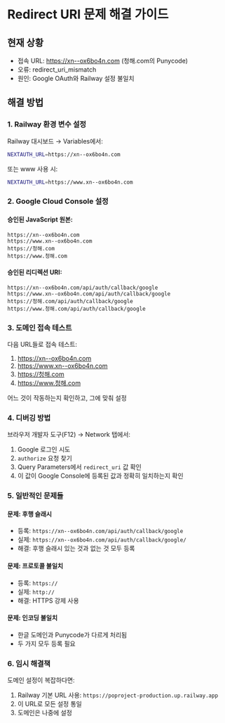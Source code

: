 # Redirect URI 문제 해결 가이드

## 현재 상황
- 접속 URL: https://xn--ox6bo4n.com (청해.com의 Punycode)
- 오류: redirect_uri_mismatch
- 원인: Google OAuth와 Railway 설정 불일치

## 해결 방법

### 1. Railway 환경 변수 설정
Railway 대시보드 → Variables에서:

```bash
NEXTAUTH_URL=https://xn--ox6bo4n.com
```

또는 www 사용 시:
```bash
NEXTAUTH_URL=https://www.xn--ox6bo4n.com
```

### 2. Google Cloud Console 설정

#### 승인된 JavaScript 원본:
```
https://xn--ox6bo4n.com
https://www.xn--ox6bo4n.com
https://청해.com
https://www.청해.com
```

#### 승인된 리디렉션 URI:
```
https://xn--ox6bo4n.com/api/auth/callback/google
https://www.xn--ox6bo4n.com/api/auth/callback/google
https://청해.com/api/auth/callback/google
https://www.청해.com/api/auth/callback/google
```

### 3. 도메인 접속 테스트

다음 URL들로 접속 테스트:
1. https://xn--ox6bo4n.com
2. https://www.xn--ox6bo4n.com
3. https://청해.com
4. https://www.청해.com

어느 것이 작동하는지 확인하고, 그에 맞춰 설정

### 4. 디버깅 방법

브라우저 개발자 도구(F12) → Network 탭에서:
1. Google 로그인 시도
2. `authorize` 요청 찾기
3. Query Parameters에서 `redirect_uri` 값 확인
4. 이 값이 Google Console에 등록된 값과 정확히 일치하는지 확인

### 5. 일반적인 문제들

#### 문제: 후행 슬래시
- 등록: `https://xn--ox6bo4n.com/api/auth/callback/google`
- 실제: `https://xn--ox6bo4n.com/api/auth/callback/google/`
- 해결: 후행 슬래시 있는 것과 없는 것 모두 등록

#### 문제: 프로토콜 불일치
- 등록: `https://`
- 실제: `http://`
- 해결: HTTPS 강제 사용

#### 문제: 인코딩 불일치
- 한글 도메인과 Punycode가 다르게 처리됨
- 두 가지 모두 등록 필요

### 6. 임시 해결책

도메인 설정이 복잡하다면:
1. Railway 기본 URL 사용: `https://poproject-production.up.railway.app`
2. 이 URL로 모든 설정 통일
3. 도메인은 나중에 설정